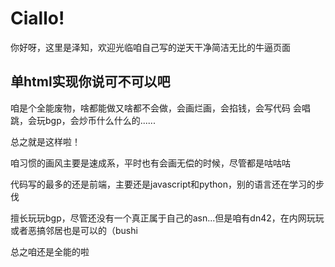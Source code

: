 # Ciallo!

你好呀，这里是泽知，欢迎光临咱自己写的逆天干净简洁无比的牛逼页面

单html实现你说可不可以吧
------

咱是个全能废物，啥都能做又啥都不会做，会画烂画，会掐钱，会写代码
会唱跳，会玩bgp，会炒币什么什么的......

总之就是这样啦！

咱习惯的画风主要是速成系，平时也有会画无偿的时候，尽管都是咕咕咕

代码写的最多的还是前端，主要还是javascript和python，别的语言还在学习的步伐

擅长玩玩bgp，尽管还没有一个真正属于自己的asn...但是咱有dn42，在内网玩玩或者恶搞邻居也是可以的（bushi

总之咱还是全能的啦
